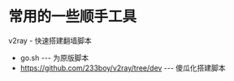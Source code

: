 # 常用的一些顺手工具

v2ray - 快速搭建翻墙脚本
- go.sh --- 为原版脚本
- https://github.com/233boy/v2ray/tree/dev --- 傻瓜化搭建脚本
